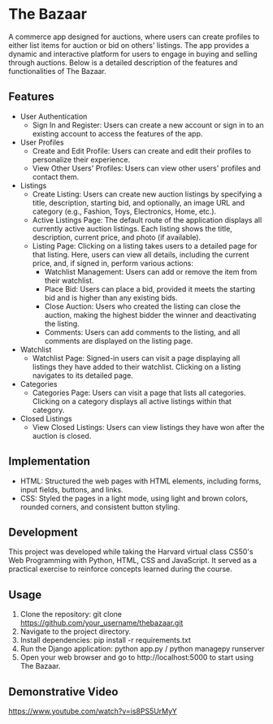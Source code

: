 #  The Bazaar
A commerce app designed for auctions, where users can create profiles to either list items for auction or bid on others' listings. The app provides a dynamic and interactive platform for users to engage in buying and selling through auctions. Below is a detailed description of the features and functionalities of The Bazaar.

## Features

- User Authentication
  - Sign In and Register: Users can create a new account or sign in to an existing account to access the features of the app.
- User Profiles
  - Create and Edit Profile: Users can create and edit their profiles to personalize their experience.
  - View Other Users' Profiles: Users can view other users' profiles and contact them.
- Listings
  - Create Listing: Users can create new auction listings by specifying a title, description, starting bid, and optionally, an image URL and category (e.g., Fashion, Toys, Electronics, Home, etc.).
  - Active Listings Page: The default route of the application displays all currently active auction listings. Each listing shows the title, description, current price, and photo (if available).
  - Listing Page: Clicking on a listing takes users to a detailed page for that listing. Here, users can view all details, including the current price, and, if signed in, perform various actions:
    - Watchlist Management: Users can add or remove the item from their watchlist.
    - Place Bid: Users can place a bid, provided it meets the starting bid and is higher than any existing bids.
    - Close Auction: Users who created the listing can close the auction, making the highest bidder the winner and deactivating the listing.
    - Comments: Users can add comments to the listing, and all comments are displayed on the listing page.
- Watchlist
    - Watchlist Page: Signed-in users can visit a page displaying all listings they have added to their watchlist. Clicking on a listing navigates to its detailed page.
- Categories
  - Categories Page: Users can visit a page that lists all categories. Clicking on a category displays all active listings within that category.
- Closed Listings
  - View Closed Listings: Users can view listings they have won after the auction is closed.
  
## Implementation

- HTML: Structured the web pages with HTML elements, including forms, input fields, buttons, and links.
- CSS: Styled the pages in a light mode, using light and brown colors, rounded corners, and consistent button styling.

## Development

This project was developed while taking the Harvard virtual class CS50's Web Programming with Python, HTML, CSS and JavaScript. It served as a practical exercise to reinforce concepts learned during the course.

## Usage

1. Clone the repository: git clone https://github.com/your_username/thebazaar.git
2. Navigate to the project directory.
3. Install dependencies: pip install -r requirements.txt
4. Run the Django application: python app.py / python managepy runserver
5. Open your web browser and go to http://localhost:5000 to start using The Bazaar.

## Demonstrative Video 
https://www.youtube.com/watch?v=is8PS5UrMyY
